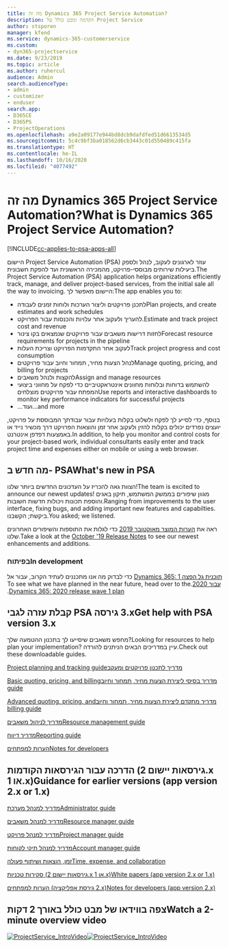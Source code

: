```yaml
---
title: מה זה Dynamics 365 Project Service Automation?
description: הקדמה ומבט כולל על Project Service
author: stsporen
manager: kfend
ms.service: dynamics-365-customerservice
ms.custom:
- dyn365-projectservice
ms.date: 9/23/2019
ms.topic: article
ms.author: ruhercul
audience: Admin
search.audienceType:
- admin
- customizer
- enduser
search.app:
- D365CE
- D365PS
- ProjectOperations
ms.openlocfilehash: a9e2a09177e944bd8dcb9dafdfed51d6613534d5
ms.sourcegitcommit: 5c4c9bf3ba018562d6cb3443c01d550489c415fa
ms.translationtype: HT
ms.contentlocale: he-IL
ms.lasthandoff: 10/16/2020
ms.locfileid: "4077492"
---
```

# <a name="what-is-dynamics-365-project-service-automation"></a><span data-ttu-id="1dd9b-103">מה זה Dynamics 365 Project Service Automation?</span><span class="sxs-lookup"><span data-stu-id="1dd9b-103">What is Dynamics 365 Project Service Automation?</span></span>

[!INCLUDE[cc-applies-to-psa-apps-all](../includes/cc-applies-to-psa-apps-all.md)]

<span data-ttu-id="1dd9b-104">היישום Project Service Automation‏ (PSA) עוזר לארגונים לעקוב, לנהל ולספק ביעילות שירותים מבוססי-פרויקט, מהמכירה הראשונית ועד להפקת חשבונית.</span><span class="sxs-lookup"><span data-stu-id="1dd9b-104">The Project Service Automation (PSA) application helps organizations efficiently track, manage, and deliver project-based services, from the initial sale all the way to invoicing.</span></span> <span data-ttu-id="1dd9b-105">היישום מאפשר לך:</span><span class="sxs-lookup"><span data-stu-id="1dd9b-105">The app enables you to:</span></span>

- <span data-ttu-id="1dd9b-106">לתכנן פרויקטים וליצור הערכות ולוחות זמנים לעבודה</span><span class="sxs-lookup"><span data-stu-id="1dd9b-106">Plan projects, and create estimates and work schedules</span></span>
- <span data-ttu-id="1dd9b-107">להעריך ולעקוב אחר עלויות והכנסות עבור הפרויקט.</span><span class="sxs-lookup"><span data-stu-id="1dd9b-107">Estimate and track project cost and revenue</span></span>
- <span data-ttu-id="1dd9b-108">לחזות דרישות משאבים עבור פרויקטים שנמצאים בקו צינור</span><span class="sxs-lookup"><span data-stu-id="1dd9b-108">Forecast resource requirements for projects in the pipeline</span></span>
- <span data-ttu-id="1dd9b-109">לעקוב אחר התקדמות הפרויקט וצריכת העלות</span><span class="sxs-lookup"><span data-stu-id="1dd9b-109">Track project progress and cost consumption</span></span>
- <span data-ttu-id="1dd9b-110">לנהל הצעות מחיר, תמחור וחיוב עבור פרויקטים</span><span class="sxs-lookup"><span data-stu-id="1dd9b-110">Manage quoting, pricing, and billing for projects</span></span>
- <span data-ttu-id="1dd9b-111">להקצות ולנהל משאבים</span><span class="sxs-lookup"><span data-stu-id="1dd9b-111">Assign and manage resources</span></span>
- <span data-ttu-id="1dd9b-112">להשתמש בדוחות ובלוחות מחוונים אינטראקטיביים כדי לפקח על מחווני ביצועי המפתח עבור פרויקטים מוצלחים</span><span class="sxs-lookup"><span data-stu-id="1dd9b-112">Use reports and interactive dashboards to monitor key performance indicators for successful projects</span></span>
- <span data-ttu-id="1dd9b-113">...ועוד</span><span class="sxs-lookup"><span data-stu-id="1dd9b-113">...and more</span></span>

<span data-ttu-id="1dd9b-114">בנוסף, כדי לסייע לך לפקח ולשלוט בקלות בעלויות עבור עבודתך המבוססת על פרויקט, יועצים נפרדים יכולים בקלות להזין ולעקוב אחר זמן והוצאות הפרויקט דרך מכשיר נייד או באמצעות דפדפן אינטרנט.</span><span class="sxs-lookup"><span data-stu-id="1dd9b-114">In addition, to help you monitor and control costs for your project-based work, individual consultants easily enter and track project time and expenses either on mobile or using a web browser.</span></span>

## <a name="whats-new-in-psa"></a><span data-ttu-id="1dd9b-115">מה חדש ב- PSA</span><span class="sxs-lookup"><span data-stu-id="1dd9b-115">What's new in PSA</span></span>
<span data-ttu-id="1dd9b-116">הצוות גאה להכריז על העדכונים החדשים ביותר שלנו!</span><span class="sxs-lookup"><span data-stu-id="1dd9b-116">The team is excited to announce our newest updates!</span></span> <span data-ttu-id="1dd9b-117">מגוון שיפורים בממשק המשתמש, תיקון באגים והוספת תכונות ויכולות חדשות חשובות.</span><span class="sxs-lookup"><span data-stu-id="1dd9b-117">Ranging from improvements to the user interface, fixing bugs, and adding important new features and capabilties.</span></span> <span data-ttu-id="1dd9b-118">ביקשת; הקשבנו.</span><span class="sxs-lookup"><span data-stu-id="1dd9b-118">You asked; we listened.</span></span>

<span data-ttu-id="1dd9b-119">ראה את [הערות המוצר מאוקטובר 2019](https://docs.microsoft.com/dynamics365-release-plan/2019wave2/index) כדי לגלות את התוספות והשיפורים האחרונים שלנו.</span><span class="sxs-lookup"><span data-stu-id="1dd9b-119">Take a look at the [October '19 Release Notes](https://docs.microsoft.com/dynamics365-release-plan/2019wave2/index) to see our newest enhancements and additions.</span></span>

### <a name="in-development"></a><span data-ttu-id="1dd9b-120">בפיתוח</span><span class="sxs-lookup"><span data-stu-id="1dd9b-120">In development</span></span>
<span data-ttu-id="1dd9b-121">כדי לבדוק מה אנו מתכננים לעתיד הקרוב, עבור אל [Dynamics 365: תוכנית ‏‫גל הפצה 1 עבור 2020](https://docs.microsoft.com/dynamics365-release-plan/2020wave1/index).</span><span class="sxs-lookup"><span data-stu-id="1dd9b-121">To see what we have planned in the near future, head over to the [Dynamics 365: 2020 release wave 1 plan](https://docs.microsoft.com/dynamics365-release-plan/2020wave1/index).</span></span>

## <a name="get-help-with-psa-version-3x"></a><span data-ttu-id="1dd9b-122">קבלת עזרה לגבי PSA גירסה ‎3.x</span><span class="sxs-lookup"><span data-stu-id="1dd9b-122">Get help with PSA version 3.x</span></span>
<span data-ttu-id="1dd9b-123">מחפש משאבים שיסייעו לך בתכנון ההטמעה שלך?</span><span class="sxs-lookup"><span data-stu-id="1dd9b-123">Looking for resources to help plan your implementation?</span></span> <span data-ttu-id="1dd9b-124">עיין במדריכים הבאים הניתנים להורדה.</span><span class="sxs-lookup"><span data-stu-id="1dd9b-124">Check out these downloadable guides.</span></span>

 [<span data-ttu-id="1dd9b-125">‏‫מדריך לתכנון פרויקטים ומעקב</span><span class="sxs-lookup"><span data-stu-id="1dd9b-125">Project planning and tracking guide</span></span>](../psa/implementation-guides/project-planning-tracking.md)

 [<span data-ttu-id="1dd9b-126">‏‫מדריך בסיסי ליצירת הצעות מחיר, תמחור וחיוב</span><span class="sxs-lookup"><span data-stu-id="1dd9b-126">Basic quoting, pricing, and billing guide</span></span>](../psa/implementation-guides/begin-quoting-pricing-billing.md)

 [<span data-ttu-id="1dd9b-127">‏‫מדריך מתקדם ליצירת הצעות מחיר, תמחור וחיוב</span><span class="sxs-lookup"><span data-stu-id="1dd9b-127">Advanced quoting, pricing, and billing guide</span></span>](../psa/implementation-guides/adv-quoting-pricing-billing.md)

 [<span data-ttu-id="1dd9b-128">מדריך לניהול משאבים</span><span class="sxs-lookup"><span data-stu-id="1dd9b-128">Resource management guide</span></span>](../psa/implementation-guides/resource-management-guide.md)

 [<span data-ttu-id="1dd9b-129">מדריך דיווח</span><span class="sxs-lookup"><span data-stu-id="1dd9b-129">Reporting guide</span></span>](../psa/implementation-guides/reporting-guide.md)

 [<span data-ttu-id="1dd9b-130">הערות למפתחים</span><span class="sxs-lookup"><span data-stu-id="1dd9b-130">Notes for developers</span></span>](../psa/developer-guides/overview-dev-notes-v3.x.md)

## <a name="guidance-for-earlier-versions-app-version-2x-or-1x"></a><span data-ttu-id="1dd9b-131">הדרכה עבור הגירסאות הקודמות (גירסאות יישום 2.x או 1.x)</span><span class="sxs-lookup"><span data-stu-id="1dd9b-131">Guidance for earlier versions (app version 2.x or 1.x)</span></span>
 [<span data-ttu-id="1dd9b-132">מדריך למנהל מערכת</span><span class="sxs-lookup"><span data-stu-id="1dd9b-132">Administrator guide</span></span>](../psa/admin-guide.md)

 [<span data-ttu-id="1dd9b-133">מדריך למנהל משאבים</span><span class="sxs-lookup"><span data-stu-id="1dd9b-133">Resource manager guide</span></span>](../psa/resource-manager-guide.md)

 [<span data-ttu-id="1dd9b-134">מדריך למנהל פרויקט</span><span class="sxs-lookup"><span data-stu-id="1dd9b-134">Project manager guide</span></span>](../psa/project-manager-guide.md)

 [<span data-ttu-id="1dd9b-135">מדריך למנהל תיקי לקוחות</span><span class="sxs-lookup"><span data-stu-id="1dd9b-135">Account manager guide</span></span>](../psa/account-manager-guide.md)

 [<span data-ttu-id="1dd9b-136">זמן, הוצאות ושיתוף פעולה</span><span class="sxs-lookup"><span data-stu-id="1dd9b-136">Time, expense, and collaboration</span></span>](../psa/time-expense-collaboration-guide.md)

 [<span data-ttu-id="1dd9b-137">‏‫סקירות טכניות‬ (גירסאות יישום 2.x או 1.x)</span><span class="sxs-lookup"><span data-stu-id="1dd9b-137">White papers (app version 2.x or 1.x)</span></span>](../psa/white-papers.md)

 [<span data-ttu-id="1dd9b-138">הערות למפתחים (גירסת אפליקציה ‎2.x)</span><span class="sxs-lookup"><span data-stu-id="1dd9b-138">Notes for developers (app version 2.x)</span></span>](../psa/developer-guides/add-custom-qoi-forms-v2.x.md)

 ## <a name="watch-a-2-minute-overview-video"></a><span data-ttu-id="1dd9b-139">צפה בווידאו של מבט כולל באורך 2 דקות</span><span class="sxs-lookup"><span data-stu-id="1dd9b-139">Watch a 2-minute overview video</span></span>
 <a name="heroArea"></a> <span data-ttu-id="1dd9b-140">[![ProjectService_IntroVideo](../psa/media/project-service-intro-video.png "ProjectService_IntroVideo")](https://go.microsoft.com/fwlink/p/?LinkId=799457)</span><span class="sxs-lookup"><span data-stu-id="1dd9b-140">[![ProjectService_IntroVideo](../psa/media/project-service-intro-video.png "ProjectService_IntroVideo")](https://go.microsoft.com/fwlink/p/?LinkId=799457)</span></span>



